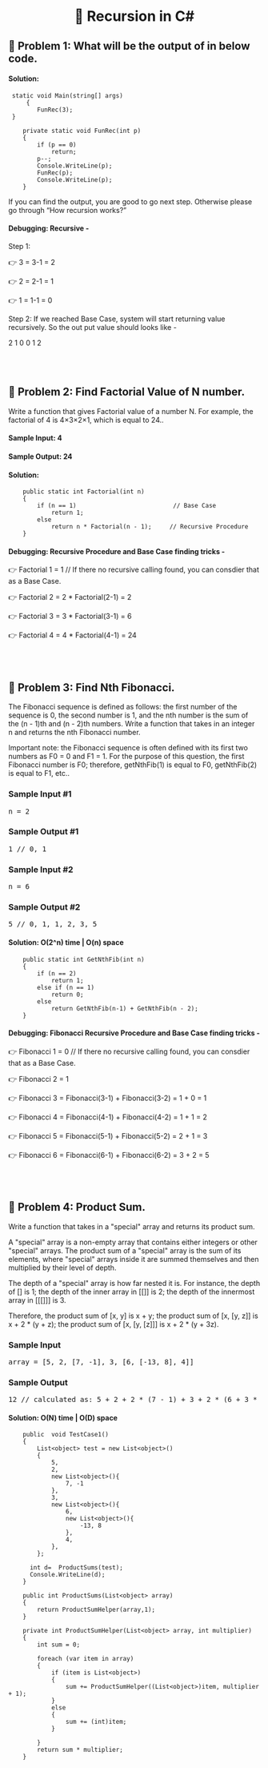 
<h1 align="center">👋 Recursion in C# </h1>

## 🧐 Problem 1: What will be the output of in below code.

#### Solution: 

	 static void Main(string[] args)
         {
            FunRec(3);
	 }
	 
        private static void FunRec(int p)
        {
            if (p == 0)
                return;
            p--;
            Console.WriteLine(p);
            FunRec(p);
            Console.WriteLine(p);
        }
	
If you can find the output, you are good to go next step. Otherwise please go through “How recursion works?” 


#### Debugging: Recursive - 

Step 1:

👉  3 = 3-1 = 2

👉  2 = 2-1 = 1

👉  1 = 1-1 = 0

Step 2: If we reached Base Case, system will start returning value recursively. So the out put value should looks like - 

2
1
0
0
1
2


</br></br>




## 🧐 Problem 2: Find Factorial Value of N number.

Write a function that gives Factorial value of a number N. For example, the factorial of 4 is 4×3×2×1, which is equal to 24..

#### Sample Input:   4
#### Sample Output: 24

#### Solution: 


        public static int Factorial(int n)
        {
            if (n == 1)                           // Base Case
                return 1;
            else
                return n * Factorial(n - 1);     // Recursive Procedure
        }
        
 
#### Debugging: Recursive Procedure and Base Case finding tricks - 
 
👉 Factorial 1 = 1                                 // If there no recursive calling found, you can consdier that as a Base Case.           

👉 Factorial 2 = 2 * Factorial(2-1) = 2

👉 Factorial 3 = 3 * Factorial(3-1) = 6

👉 Factorial 4 = 4 * Factorial(4-1) = 24


</br></br>

## 🧐 Problem 3: Find Nth Fibonacci.
<div class="html">
<p>
  The Fibonacci sequence is defined as follows: the first number of the sequence
  is <span>0</span>, the second number is <span>1</span>, and the nth number is the sum of the (n - 1)th
  and (n - 2)th numbers. Write a function that takes in an integer
  <span>n</span> and returns the nth Fibonacci number.
</p>
<p>
  Important note: the Fibonacci sequence is often defined with its first two
  numbers as <span>F0 = 0</span> and <span>F1 = 1</span>. For the purpose of
  this question, the first Fibonacci number is <span>F0</span>; therefore,
  <span>getNthFib(1)</span> is equal to <span>F0</span>, <span>getNthFib(2)</span>
  is equal to <span>F1</span>, etc..
</p>
<h3>Sample Input #1</h3>
<pre><span class="CodeEditor-promptParameter">n</span> = 2
</pre>
<h3>Sample Output #1</h3>
<pre>1 <span class="CodeEditor-promptComment">// 0, 1</span>
</pre>
<h3>Sample Input #2</h3>
<pre><span class="CodeEditor-promptParameter">n</span> = 6
</pre>
<h3>Sample Output #2</h3>
<pre>5 <span class="CodeEditor-promptComment">// 0, 1, 1, 2, 3, 5</span>
</pre>
</div>

#### Solution: O(2^n) time | O(n) space

        
        public static int GetNthFib(int n)
        {            
            if (n == 2)
                return 1;
            else if (n == 1)
                return 0;
            else
                return GetNthFib(n-1) + GetNthFib(n - 2);
        }

#### Debugging: Fibonacci Recursive Procedure and Base Case finding tricks - 

👉 Fibonacci 1 = 0                                 // If there no recursive calling found, you can consdier that as a Base Case.    

👉 Fibonacci 2 = 1

👉 Fibonacci 3 = Fibonacci(3-1) + Fibonacci(3-2) = 1 + 0 = 1

👉 Fibonacci 4 = Fibonacci(4-1) + Fibonacci(4-2) = 1 + 1 = 2

👉 Fibonacci 5 = Fibonacci(5-1) + Fibonacci(5-2) = 2 + 1 = 3

👉 Fibonacci 6 = Fibonacci(6-1) + Fibonacci(6-2) = 3 + 2 = 5


</br>
</br>

## 🧐 Problem 4: Product Sum.
<div class="html">
<p>
  Write a function that takes in a "special" array and returns its product sum.
</p>
<p>
  A "special" array is a non-empty array that contains either integers or other
  "special" arrays. The product sum of a "special" array is the sum of its
  elements, where "special" arrays inside it are summed themselves and then
  multiplied by their level of depth.
</p>
<p>
  The depth of a "special" array is how far nested it is. For instance, the
  depth of <span>[]</span> is <span>1</span>; the depth of the inner array in
  <span>[[]]</span> is <span>2</span>; the depth of the innermost array in
  <span>[[[]]]</span> is <span>3</span>.
</p>
<p>
  Therefore, the product sum of <span>[x, y]</span> is <span>x + y</span>; the
  product sum of <span>[x, [y, z]]</span> is <span>x + 2 * (y + z)</span>; the
  product sum of <span>[x, [y, [z]]]</span> is <span>x + 2 * (y + 3z)</span>.
</p>
<h3>Sample Input</h3>
<pre><span class="CodeEditor-promptParameter">array</span> = [5, 2, [7, -1], 3, [6, [-13, 8], 4]]
</pre>
<h3>Sample Output</h3>
<pre>12 <span class="CodeEditor-promptComment">// calculated as: 5 + 2 + 2 * (7 - 1) + 3 + 2 * (6 + 3 * (-13 + 8) + 4)</span>
</pre>
</div>

#### Solution: O(N) time | O(D) space


        public  void TestCase1()
        {
            List<object> test = new List<object>()
            {
			    5,
			    2,
			    new List<object>(){
				    7, -1
			    },
			    3,
			    new List<object>(){
				    6,
				    new List<object>(){
					    -13, 8
				    },
				    4,
			    },
		    };
           
          int d=  ProductSums(test);
          Console.WriteLine(d);
        }

        public int ProductSums(List<object> array)
        {
            return ProductSumHelper(array,1);         
        }

        private int ProductSumHelper(List<object> array, int multiplier)
        {
            int sum = 0;

            foreach (var item in array)
            {
                if (item is List<object>)
                {
                    sum += ProductSumHelper((List<object>)item, multiplier + 1);
                }
                else
                {
                    sum += (int)item;
                }

            }
            return sum * multiplier;
        }

